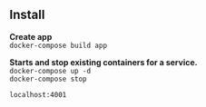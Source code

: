 
## Install

**Create app**<br>
```docker-compose build app```<br>

**Starts and stop existing containers for a service.**<br>
```docker-compose up -d```<br>
```docker-compose stop```<br>

```localhost:4001```


